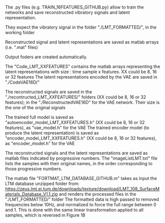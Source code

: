 The .py files (e.g. TRAIN_16FEATURES_GITHUB.py) allow to train the networks and save reconstructed vibratory signals and latent representation.

They expect the vibratory signal in the folder "./LMT_FORMATTED/", in the working folder

Reconstructed signal and latent representations are saved as matlab arrays (i.e. ".mat" files) 

Output foders are created automatically. 

The "Code_LMT_XXFEATURES" contains the matlab arrays representing the latent representations  with size : time sample x features. XX could be 8, 16 or 32 features
The latent representations encoded by the VAE are saved in "./CodeVAE16D/"

The reconstructed signals are saved in the "./recontructed_LMT_XXFEATURES/" folders (XX could be 8, 16 or 32 features); in the "./ReconstructedVAE16D" for the VAE network. 
Their size is the one of the original signals

The trained full model is saved as "autoencoder_model_LMT_XXFEATURES.h" (XX could be 8, 16 or 32 features), as "vae_model.h" for the VAE
The trained encoder model (to produce the latent representation)  is saved as "encoder_model_LMT_XXFEATURES.h" (XX could be 8, 16 or 32 features), as "encoder_model.h" for the VAE 

The reconstructed signals and the latent representations are saved as matlab files indicated by progressive numbers. The "imageListLMT.txt" file lists the samples with their original names, in the order corresponding to those progressive numbers.

The matlab file "FORTMAT_LTM_DATABASE_GITHUB.m" takes as input the LTM database unzipped folder from: https://zeus.lmt.ei.tum.de/downloads/texture/download/LMT_108_SurfaceMaterials_Database_V1.1.zip and renders the processed files in the "./LMT_FORMATTED/" folder
The formatted data is high passed to removed frequencies below 10Hz, and normalized to force the full range between 0 and 1. This is done with the same linear transformation applied to all samples, which is reversed in Figure 1B
